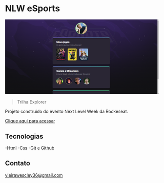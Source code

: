 # NLW eSports 

![preview](./.github/preview.png)

>Trilha Explorer

Projeto construído do evento Next Level Week da Rockeseat.

[Clique aqui para acessar](https://wescley36.github.io/projeto-nlw/)

## Tecnologias
-Html
-Css
-Git e Github

## Contato
vieirawescley36@gmail.com